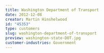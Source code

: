 ```yaml
---
title: Washington Department of Transport
date: 2012-12-08
creator: Martin Hinshelwood
id: "45353"
type: customers
slug: washington-department-of-transport
preview: washington-state-DOT.jpg
customer-industries: Government
---
```

